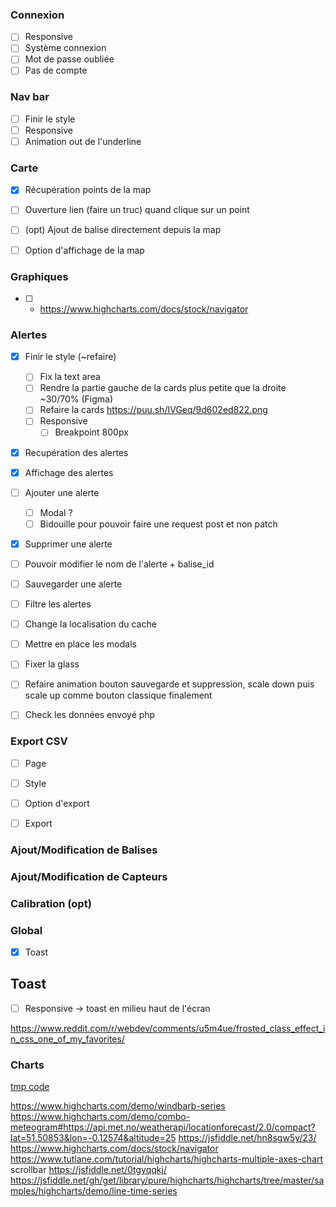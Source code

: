 ### Connexion
- [ ] Responsive
- [ ] Système connexion
- [ ] Mot de passe oubliée
- [ ] Pas de compte

### Nav bar
- [ ] Finir le style
- [ ] Responsive
- [ ] Animation out de l'underline
	
### Carte
- [x] Récupération points de la map
- [ ] Ouverture lien (faire un truc) quand clique sur un point
- [ ] (opt) Ajout de balise directement depuis la map
- [ ] Option d'affichage de la map


### Graphiques
- [ ] - https://www.highcharts.com/docs/stock/navigator

### Alertes
- [x] Finir le style (~refaire)
	- [ ] Fix la text area
	- [ ] Rendre la partie gauche de la cards plus petite que la droite ~30/70% (Figma)
	- [ ] Refaire la cards https://puu.sh/IVGeq/9d602ed822.png
	- [ ] Responsive
		- [ ] Breakpoint 800px

- [x] Recupération des alertes
- [x] Affichage des alertes
- [ ] Ajouter une alerte
	- [ ] Modal ?
	- [ ] Bidouille pour pouvoir faire une request post et non patch
- [x] Supprimer une alerte
- [ ] Pouvoir modifier le nom de l'alerte + balise_id
- [ ] Sauvegarder une alerte
- [ ] Filtre les alertes
- [ ] Change la localisation du cache
- [ ] Mettre en place les modals
- [ ] Fixer la glass
- [ ] Refaire animation bouton sauvegarde et suppression, scale down puis scale up comme bouton classique finalement
- [ ] Check les données envoyé php


### Export CSV
- [ ] Page
- [ ] Style
- [ ] Option d'export
- [ ] Export



### Ajout/Modification de Balises
### Ajout/Modification de Capteurs
### Calibration (opt)

### Global
- [x] Toast

## Toast
- [ ] Responsive -> toast en milieu  haut de l'écran


https://www.reddit.com/r/webdev/comments/u5m4ue/frosted_class_effect_in_css_one_of_my_favorites/

### Charts


[tmp code](obsidian://open?vault=Monitoring%20pesquiers&file=tmp)
	
https://www.highcharts.com/demo/windbarb-series
https://www.highcharts.com/demo/combo-meteogram#https://api.met.no/weatherapi/locationforecast/2.0/compact?lat=51.50853&lon=-0.12574&altitude=25
https://jsfiddle.net/hn8sgw5y/23/
https://www.highcharts.com/docs/stock/navigator
https://www.tutlane.com/tutorial/highcharts/highcharts-multiple-axes-chart
scrollbar
https://jsfiddle.net/0tgyqqkj/
https://jsfiddle.net/gh/get/library/pure/highcharts/highcharts/tree/master/samples/highcharts/demo/line-time-series